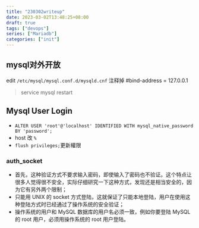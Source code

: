 ```yaml
---
title: "230302writeup"
date: 2023-03-02T13:48:25+08:00
draft: true
tags: ["devops"]
series: ["Mariadb"]
categories: ["init"]
---
```


## mysql对外开放
edit `/etc/mysql/mysql.conf.d/mysqld.cnf`
注释掉
#bind-address = 127.0.0.1
> service mysql restart


## Mysql User Login

- `ALTER USER 'root'@'localhost' IDENTIFIED WITH mysql_native_password BY 'password';`
- host 改 `%`
- `flush privileges;`更新權限

### auth_socket

- 首先，这种验证方式不要求输入密码，即使输入了密码也不验证。这个特点让很多人觉得很不安全，实际仔细研究一下这种方式，发现还是相当安全的，因为它有另外两个限制；
- 只能用 UNIX 的 socket 方式登陆，这就保证了只能本地登陆，用户在使用这种登陆方式时已经通过了操作系统的安全验证；
- 操作系统的用户和 MySQL 数据库的用户名必须一致，例如你要登陆  MySQL 的 root 用户，必须用操作系统的 root 用户登陆。